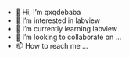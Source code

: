 - 👋 Hi, I’m qxqdebaba
- 👀 I’m interested in labview
- 🌱 I’m currently learning labview
- 💞️ I’m looking to collaborate on ...
- 📫 How to reach me ...

<!---
qxqdebaba/qxqdebaba is a ✨ special ✨ repository because its `README.md` (this file) appears on your GitHub profile.
You can click the Preview link to take a look at your changes.
--->
